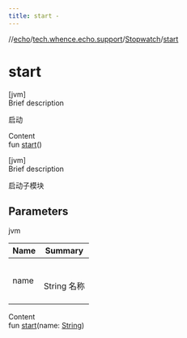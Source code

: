 ```yaml
---
title: start -
---
```

//[echo](../../index.md)/[tech.whence.echo.support](../index.md)/[Stopwatch](index.md)/[start](start.md)



# start  
[jvm]  
Brief description  


启动

  
Content  
fun [start](start.md)()  


[jvm]  
Brief description  


启动子模块



## Parameters  
  
jvm  
  
|  Name|  Summary| 
|---|---|
| name| <br><br>String 名称<br><br>
  
  
Content  
fun [start](start.md)(name: [String](https://kotlinlang.org/api/latest/jvm/stdlib/kotlin/-string/index.html))  



